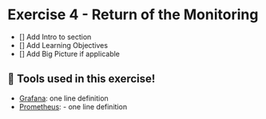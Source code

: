 # Exercise 4 - Return of the Monitoring

- [] Add Intro to section
- [] Add Learning Objectives
- [] Add Big Picture if applicable

## 🔨 Tools used in this exercise!
* [Grafana](https://grafana.com/):  one line definition
* [Prometheus](https://prometheus.io/): - one line definition
